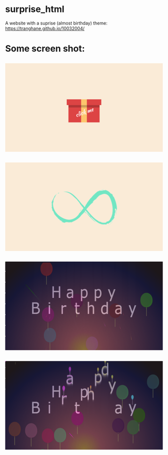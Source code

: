 # surprise_html
A website with a suprise (almost birthday) theme: https://tranghane.github.io/10032004/   
# Some screen shot:
<h2 align="center">
  <img src="screanshot/1.png" />
</h2>
<h2 align="center">
  <img src="screanshot/2.png" />
</h2>
<h2 align="center">
  <img src="screanshot/3.png" />
</h2>
<h2 align="center">
  <img src="screanshot/4.png" />
</h2>
 <!-- Deadline: 10/03/2004 --> 
 
 
  
 
 
 
 
 
 
 
 
 














  
 
 
 
 
 
    
    
    
    
 
 
 
 
 
 
 
 
 


